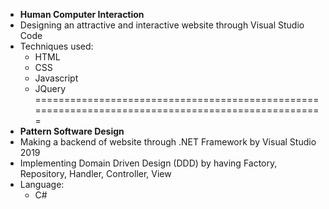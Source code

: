 - **Human Computer Interaction**
- Designing an attractive and interactive website through Visual Studio Code
- Techniques used:
  - HTML
  - CSS
  - Javascript
  - JQuery
===================================================================================================
- **Pattern Software Design**
- Making a backend of website through .NET Framework by Visual Studio 2019
- Implementing Domain Driven Design (DDD) by having Factory, Repository, Handler, Controller, View
- Language:
  - C#
